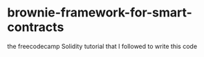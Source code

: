 # brownie-framework-for-smart-contracts

the freecodecamp Solidity tutorial that I followed to write this code
